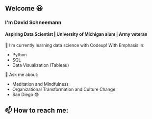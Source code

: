 ## Welcome :smiley:

### I'm David Schneemann
#### Aspiring Data Scientist | University of Michigan alum | Army veteran

🌱 I’m currently learning data science with Codeup! With Emphasis in:
  - Python
  - SQL
  - Data Visualization (Tableau)

💬 Ask me about:
  - Meditation and Mindfulness
  - Organizational Transformation and Culture Change
  - San Diego :sunglasses:

📫 How to reach me: 
  - 
